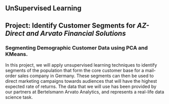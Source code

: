 ## UnSupervised Learning
## Project: Identify Customer Segments for *AZ-Direct and Arvato Financial Solutions*


### Segmenting Demographic Customer Data using PCA and KMeans.


In this project, we will apply unsupervised learning techniques to identify segments of the population that form the core customer base for a mail-order sales company in Germany. These segments can then be used to direct marketing campaigns towards audiences that will have the highest expected rate of returns. The data that we will use has been provided by our partners at Bertelsmann Arvato Analytics, and represents a real-life data science task.
